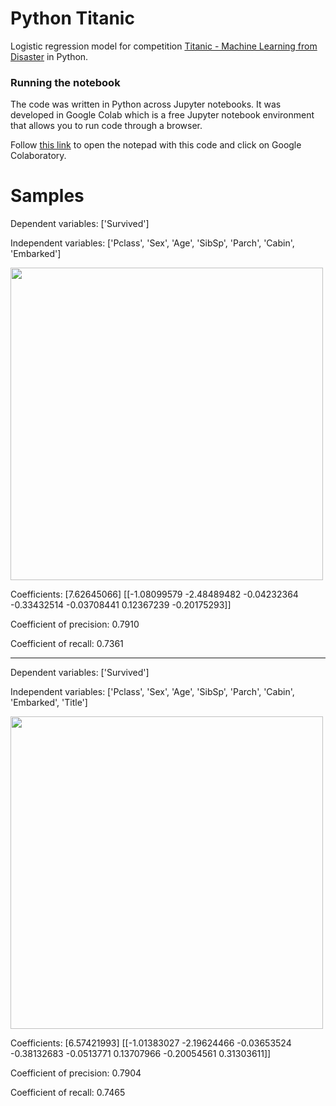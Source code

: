 # Python Titanic

Logistic regression model for competition [Titanic - Machine Learning from Disaster](https://www.kaggle.com/competitions/titanic/overview) in Python.

### Running the notebook

The code was written in Python across Jupyter notebooks. It was developed in Google Colab which is a free Jupyter notebook environment that allows you to run code through a browser.

Follow [this link](https://drive.google.com/file/d/11ZWbg346w_XPmWBzy9S71BhhQMPlt85U/view?usp=sharing) to open the notepad with this code and click on Google Colaboratory.

# Samples

Dependent variables: ['Survived']

Independent variables: ['Pclass', 'Sex', 'Age', 'SibSp', 'Parch', 'Cabin', 'Embarked']

<img src="https://github.com/Nekhocheninov/ClassificationAlgorithms/blob/main/Titanic/img/img_1.png" width="500">

Coefficients: 
 [7.62645066] [[-1.08099579 -2.48489482 -0.04232364 -0.33432514 -0.03708441  0.12367239
  -0.20175293]]
  
Coefficient of precision: 0.7910

Coefficient of recall: 0.7361

---

Dependent variables: ['Survived']

Independent variables: ['Pclass', 'Sex', 'Age', 'SibSp', 'Parch', 'Cabin', 'Embarked', 'Title']

<img src="https://github.com/Nekhocheninov/ClassificationAlgorithms/blob/main/Titanic/img/img_2.png" width="500">

Coefficients: 
 [6.57421993] [[-1.01383027 -2.19624466 -0.03653524 -0.38132683 -0.0513771   0.13707966
  -0.20054561  0.31303611]]
  
Coefficient of precision: 0.7904

Coefficient of recall: 0.7465
